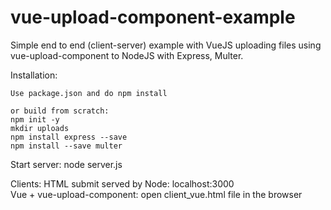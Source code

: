 # vue-upload-component-example

Simple end to end (client-server) example with VueJS uploading files using vue-upload-component to NodeJS with Express, Multer.

Installation:

    Use package.json and do npm install 
    
    or build from scratch:
    npm init -y 
    mkdir uploads
    npm install express --save
    npm install --save multer
  
   Start server:
    node server.js
 
   Clients:
    HTML submit served by Node:  localhost:3000  
    Vue + vue-upload-component:   open client_vue.html file in the browser
